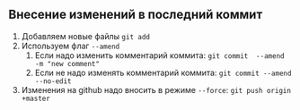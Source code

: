 ## Внесение изменений в последний коммит
1. Добавляем новые файлы `git add`
2. Используем флаг `--amend`
    1. Если надо изменить комментарий коммита:
    `git commit  --amend -m "new comment"`
    2. Если не надо изменять комментарий коммита:
    `git commit --amend  --no-edit`
3. Изменения на github надо вносить в режиме `--force`:
   `git push origin +master`